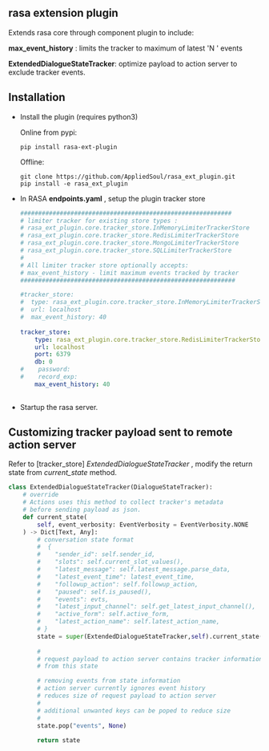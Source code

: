 ## rasa extension plugin

Extends rasa core through component plugin to include:

**max_event_history** :  limits the tracker to maximum of latest 'N ' events

**ExtendedDialogueStateTracker**: optimize payload to action server to exclude tracker events.



## Installation

* Install the plugin (requires python3)

  Online from pypi:

  ```shell
  pip install rasa-ext-plugin
  ```

  Offline:

  ```shell
  git clone https://github.com/AppliedSoul/rasa_ext_plugin.git
  pip install -e rasa_ext_plugin
  ```

  

* In RASA **endpoints.yaml** , setup the plugin tracker store

  ```yaml
  ###########################################################
  # limiter tracker for existing store types : 
  # rasa_ext_plugin.core.tracker_store.InMemoryLimiterTrackerStore
  # rasa_ext_plugin.core.tracker_store.RedisLimiterTrackerStore
  # rasa_ext_plugin.core.tracker_store.MongoLimiterTrackerStore
  # rasa_ext_plugin.core.tracker_store.SQLLimiterTrackerStore
  #
  # All limiter tracker store optionally accepts: 
  # max_event_history - limit maximum events tracked by tracker
  ############################################################
  
  #tracker_store:
  #  type: rasa_ext_plugin.core.tracker_store.InMemoryLimiterTrackerStore
  #  url: localhost
  #  max_event_history: 40
    
  tracker_store:
      type: rasa_ext_plugin.core.tracker_store.RedisLimiterTrackerStore
      url: localhost
      port: 6379
      db: 0
  #    password:
  #    record_exp:
      max_event_history: 40
      
  ```

* Startup the rasa server.



## Customizing tracker payload sent to remote action server

Refer to  [tracker_store]  _ExtendedDialogueStateTracker_  , modify the return state from  *current\_state* method.

```python
class ExtendedDialogueStateTracker(DialogueStateTracker):    
    # override 
    # Actions uses this method to collect tracker's metadata
    # before sending payload as json.
    def current_state(
        self, event_verbosity: EventVerbosity = EventVerbosity.NONE
    ) -> Dict[Text, Any]:
        # conversation state format
        #  {
        #    "sender_id": self.sender_id,
        #    "slots": self.current_slot_values(),
        #    "latest_message": self.latest_message.parse_data,
        #    "latest_event_time": latest_event_time,
        #    "followup_action": self.followup_action,
        #    "paused": self.is_paused(),
        #    "events": evts,
        #    "latest_input_channel": self.get_latest_input_channel(),
        #    "active_form": self.active_form,
        #    "latest_action_name": self.latest_action_name,
        # }
        state = super(ExtendedDialogueStateTracker,self).current_state(event_verbosity)
        
        #
        # request payload to action server contains tracker information
        # from this state 

        # removing events from state information
        # action server currently ignores event history
        # reduces size of request payload to action server
        # 
        # additional unwanted keys can be poped to reduce size
        #
        state.pop("events", None)
        
        return state
```


